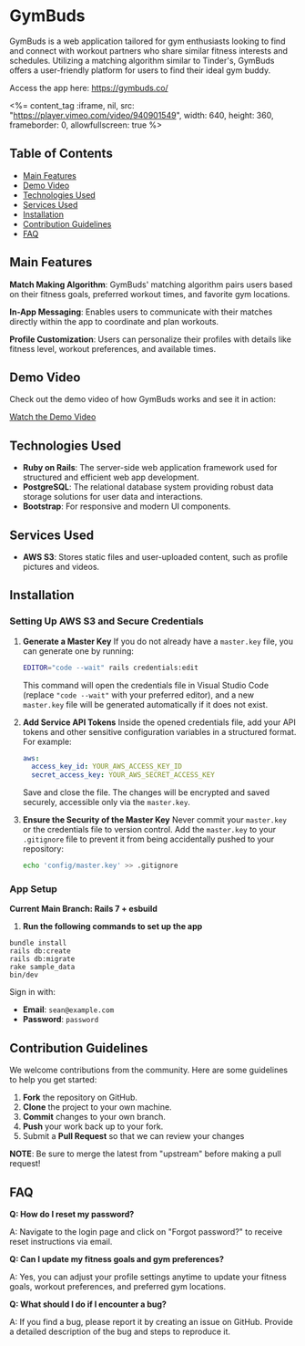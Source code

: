 # GymBuds

GymBuds is a web application tailored for gym enthusiasts looking to find and connect with workout partners who share similar fitness interests and schedules. Utilizing a matching algorithm similar to Tinder's, GymBuds offers a user-friendly platform for users to find their ideal gym buddy.

Access the app here: https://gymbuds.co/

<%= content_tag :iframe, nil, src: "https://player.vimeo.com/video/940901549", width: 640, height: 360, frameborder: 0, allowfullscreen: true %>

## Table of Contents

- [Main Features](#main-features)
- [Demo Video](#demo-video)
- [Technologies Used](#technologies-used)
- [Services Used](#services-used)
- [Installation](#installation)
- [Contribution Guidelines](#contribution-guidelines)
- [FAQ](#faq)

## Main Features

**Match Making Algorithm**: GymBuds' matching algorithm pairs users based on their fitness goals, preferred workout times, and favorite gym locations.

**In-App Messaging**: Enables users to communicate with their matches directly within the app to coordinate and plan workouts.

**Profile Customization**: Users can personalize their profiles with details like fitness level, workout preferences, and available times.

## Demo Video

Check out the demo video of how GymBuds works and see it in action:

[Watch the Demo Video](https://player.vimeo.com/video/940901549)


## Technologies Used

- **Ruby on Rails**: The server-side web application framework used for structured and efficient web app development.
- **PostgreSQL**: The relational database system providing robust data storage solutions for user data and interactions.
- **Bootstrap**: For responsive and modern UI components.

## Services Used

- **AWS S3**: Stores static files and user-uploaded content, such as profile pictures and videos.

## Installation

### Setting Up AWS S3 and Secure Credentials

1. **Generate a Master Key**
   If you do not already have a `master.key` file, you can generate one by running:
   ```bash
   EDITOR="code --wait" rails credentials:edit
   ```
   This command will open the credentials file in Visual Studio Code (replace `"code --wait"` with your preferred editor), and a new `master.key` file will be generated automatically if it does not exist.

2. **Add Service API Tokens**
   Inside the opened credentials file, add your API tokens and other sensitive configuration variables in a structured format. For example:
   ```yaml
   aws:
     access_key_id: YOUR_AWS_ACCESS_KEY_ID
     secret_access_key: YOUR_AWS_SECRET_ACCESS_KEY
   ```
   Save and close the file. The changes will be encrypted and saved securely, accessible only via the `master.key`.

3. **Ensure the Security of the Master Key**
   Never commit your `master.key` or the credentials file to version control. Add the `master.key` to your `.gitignore` file to prevent it from being accidentally pushed to your repository:
   ```bash
   echo 'config/master.key' >> .gitignore
   ```

### App Setup

**Current Main Branch: Rails 7 + esbuild**

1.  **Run the following commands to set up the app**
   ```
   bundle install
   rails db:create
   rails db:migrate
   rake sample_data 
   bin/dev
   ```

Sign in with:
- **Email**: `sean@example.com`
- **Password**: `password`

## Contribution Guidelines

We welcome contributions from the community. Here are some guidelines to help you get started:

1. **Fork** the repository on GitHub.
2. **Clone** the project to your own machine.
3. **Commit** changes to your own branch.
4. **Push** your work back up to your fork.
5. Submit a **Pull Request** so that we can review your changes

**NOTE**: Be sure to merge the latest from "upstream" before making a pull request!

## FAQ

**Q: How do I reset my password?**

A: Navigate to the login page and click on "Forgot password?" to receive reset instructions via email.

**Q: Can I update my fitness goals and gym preferences?**

A: Yes, you can adjust your profile settings anytime to update your fitness goals, workout preferences, and preferred gym locations.

**Q: What should I do if I encounter a bug?**

A: If you find a bug, please report it by creating an issue on GitHub. Provide a detailed description of the bug and steps to reproduce it.
